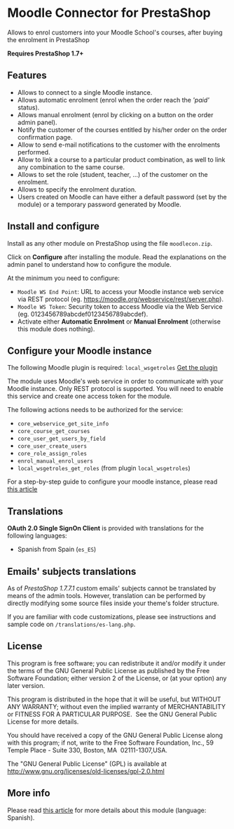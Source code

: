# Moodle Connector for PrestaShop
Allows to enrol customers into your Moodle School's courses, after buying the enrolment in PrestaShop

**Requires PrestaShop 1.7+**

## Features

* Allows to connect to a single Moodle instance.
* Allows automatic enrolment (enrol when the order reach the _'paid'_ status).
* Allows manual enrolment (enrol by clicking on a button on the order admin panel).
* Notify the customer of the courses entitled by his/her order on the order confirmation page.
* Allow to send e-mail notifications to the customer with the enrolments performed.
* Allow to link a course to a particular product combination, as well to link any combination to the same course.
* Allows to set the role (student, teacher, ...) of the customer on the enrolment.
* Allows to specify the enrolment duration.
* Users created on Moodle can have either a default password (set by the module) or a temporary password generated by Moodle.

## Install and configure

Install as any other module on PrestaShop using the file `moodlecon.zip`.

Click on **Configure** after installing the module. Read the explanations on the admin panel to understand how to configure the module.

At the minimum you need to configure:
* `Moodle WS End Point`: URL to access your Moodle instance web service via REST protocol (eg. https://moodle.org/webservice/rest/server.php).
* `Moodle WS Token`: Security token to access Moodle via the Web Service (eg. 0123456789abcdef0123456789abcdef).
* Activate either **Automatic Enrolment** or **Manual Enrolment** (otherwise this module does nothing).

## Configure your Moodle instance

The following Moodle plugin is required: `local_wsgetroles` [Get the plugin](https://moodle.org/plugins/local_wsgetroles)

The module uses Moodle's web service in order to communicate with your Moodle instance. Only REST protocol is supported. You will need to enable this service and create one access token for the module.

The following actions needs to be authorized for the service:
* `core_webservice_get_site_info`
* `core_course_get_courses`
* `core_user_get_users_by_field`
* `core_user_create_users`
* `core_role_assign_roles`
* `enrol_manual_enrol_users`
* `local_wsgetroles_get_roles` (from plugin `local_wsgetroles`)

For a step-by-step guide to configure your moodle instance, please read [this article](https://fishandbits.es/moodle-prestashop-integracion/#habilitar-servicio-web) 

## Translations

**OAuth 2.0 Single SignOn Client** is provided with translations for the following languages:

* Spanish from Spain (`es_ES`)

## Emails' subjects translations

As of _PrestaShop 1.7.7.1_ custom emails' subjects cannot be translated by means of the admin tools. However, translation can be performed by directly modifying some source files inside your theme's folder structure.

If you are familiar with code customizations, please see instructions and sample code on `/translations/es-lang.php`.

## License

This program is free software; you can redistribute it and/or modify it under the terms of the GNU General Public License as published by the Free Software Foundation; either version 2 of the License, or (at your option) any later version.

This program is distributed in the hope that it will be useful, but WITHOUT ANY WARRANTY; without even the implied warranty of MERCHANTABILITY or FITNESS FOR A PARTICULAR PURPOSE.  See the GNU General Public License for more details.

You should have received a copy of the GNU General Public License along with this program; if not, write to the Free Software Foundation, Inc., 59 Temple Place - Suite 330, Boston, MA  02111-1307,USA.

The "GNU General Public License" (GPL) is available at http://www.gnu.org/licenses/old-licenses/gpl-2.0.html

## More info

Please read [this article](https://fishandbits.es/moodle-prestashop-integracion/#habilitar-servicio-web) for more details about this module (language: Spanish).
